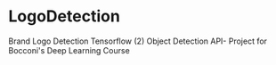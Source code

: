 # LogoDetection
Brand Logo Detection Tensorflow (2) Object Detection API-  Project for Bocconi's Deep Learning Course
